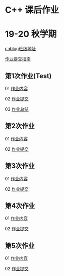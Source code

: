 # C++ 课后作业
# 19-20 秋学期

[cnblog班级地址](https://edu.cnblogs.com/campus/njust/LuClass)

[作业提交指南](https://app.yinxiang.com/fx/b499dd00-20ce-4945-9596-9f9b70c68e22)

## 第1次作业(Test)

01 [作业内容](https://edu.cnblogs.com/campus/njust/LuClass/homework/8675)

02 [作业提交](https://github.com/LuClass/Homework19Autumn/tree/master/%E7%AC%AC1%E6%AC%A1%E4%BD%9C%E4%B8%9A(Test))

03 [作业总结](https://www.cnblogs.com/LuClass/p/11591930.html)

## 第2次作业

01 [作业内容](https://edu.cnblogs.com/campus/njust/LuClass/homework/8705)

02 [作业提交](https://github.com/LuClass/Homework19Autumn/tree/master/%E7%AC%AC2%E6%AC%A1%E4%BD%9C%E4%B8%9A)

## 第3次作业

01 [作业内容](https://edu.cnblogs.com/campus/njust/LuClass/homework/8741)

02 [作业提交](https://github.com/LuClass/Homework19Autumn/tree/master/%E7%AC%AC3%E6%AC%A1%E4%BD%9C%E4%B8%9A)

## 第4次作业

01 [作业内容](https://edu.cnblogs.com/campus/njust/LuClass/homework/8758)

02 [作业提交](https://github.com/LuClass/Homework19Autumn/tree/master/%E7%AC%AC4%E6%AC%A1%E4%BD%9C%E4%B8%9A)

## 第5次作业

01 [作业内容](https://edu.cnblogs.com/campus/njust/LuClass/homework/8759)

02 [作业提交](https://github.com/LuClass/Homework19Autumn/tree/master/%E7%AC%AC5%E6%AC%A1%E4%BD%9C%E4%B8%9A)

